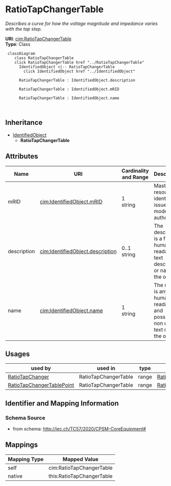 # RatioTapChangerTable


_Describes a curve for how the voltage magnitude and impedance varies with the tap step._





**URI**: [cim:RatioTapChangerTable](http://iec.ch/TC57/CIM100#RatioTapChangerTable)<br />
**Type**: Class




```mermaid
 classDiagram
    class RatioTapChangerTable
    click RatioTapChangerTable href "../RatioTapChangerTable"
      IdentifiedObject <|-- RatioTapChangerTable
        click IdentifiedObject href "../IdentifiedObject"
      
      RatioTapChangerTable : IdentifiedObject.description
        
      RatioTapChangerTable : IdentifiedObject.mRID
        
      RatioTapChangerTable : IdentifiedObject.name
        
      
```





## Inheritance
* [IdentifiedObject](IdentifiedObject.md)
    * **RatioTapChangerTable**



## Attributes


| Name | URI | Cardinality and Range | Description | Inheritance |
| ---  | --- | --- | --- | --- |
| mRID | [cim:IdentifiedObject.mRID](http://iec.ch/TC57/CIM100#IdentifiedObject.mRID) | 1 <br />  string  | Master resource identifier issued by a model authority | [IdentifiedObject](IdentifiedObject.md) |
| description | [cim:IdentifiedObject.description](http://iec.ch/TC57/CIM100#IdentifiedObject.description) | 0..1 <br />  string  | The description is a free human readable text describing or naming the object | [IdentifiedObject](IdentifiedObject.md) |
| name | [cim:IdentifiedObject.name](http://iec.ch/TC57/CIM100#IdentifiedObject.name) | 1 <br />  string  | The name is any free human readable and possibly non unique text naming the o... | [IdentifiedObject](IdentifiedObject.md) |





## Usages

| used by | used in | type | used |
| ---  | --- | --- | --- |
| [RatioTapChanger](RatioTapChanger.md) | RatioTapChangerTable | range | [RatioTapChangerTable](RatioTapChangerTable.md) |
| [RatioTapChangerTablePoint](RatioTapChangerTablePoint.md) | RatioTapChangerTable | range | [RatioTapChangerTable](RatioTapChangerTable.md) |






## Identifier and Mapping Information







### Schema Source


* from schema: http://iec.ch/TC57/2020/CPSM-CoreEquipment#





## Mappings

| Mapping Type | Mapped Value |
| ---  | ---  |
| self | cim:RatioTapChangerTable |
| native | this:RatioTapChangerTable |




